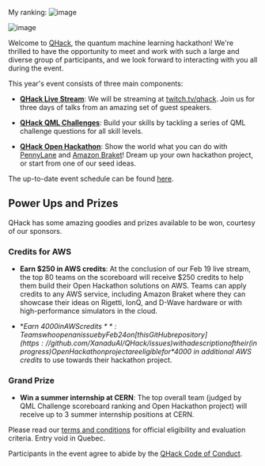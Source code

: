 My ranking:
![image](https://media-exp1.licdn.com/dms/image/C4D22AQFrWozRNJVECQ/feedshare-shrink_1280/0/1614177198005?e=1619654400&v=beta&t=FPOuRNUtr20WMgdIOqFFe4P89TX2vEs30hkFsHPSwZo)


![image](img/qhack-banner.png)

Welcome to [QHack](https://qhack.ai), the quantum machine learning hackathon! We're thrilled to have the opportunity to meet and work with such a large and diverse group of participants, and we look forward to interacting with you all during the event.

This year's event consists of three main components:

- **[QHack Live Stream](https://twitch.tv/qhack)**: We will be streaming at [twitch.tv/qhack](https://twitch.tv/qhack). Join us for three days of talks from an amazing set of guest speakers. 

- **[QHack QML Challenges](QML_Challenges.md)**: Build your skills by tackling a series of QML challenge questions for all skill levels. 

- **[QHack Open Hackathon](Open_Hackathon.md)**: Show the world what you can do with [PennyLane](https://pennylane.ai) and [Amazon Braket](https://aws.amazon.com/braket/)! Dream up your own hackathon project, or start from one of our seed ideas. 

The up-to-date event schedule can be found [here](https://qhack.ai/schedule.html).

## Power Ups and Prizes

QHack has some amazing goodies and prizes available to be won, courtesy of our sponsors.

### Credits for AWS

- **Earn $250 in AWS credits**: At the conclusion of our Feb 19 live stream, the top 80 teams on the scoreboard will receive $250 credits to help them build their Open Hackathon solutions on AWS. Teams can apply credits to any AWS service, including Amazon Braket where they can showcase their ideas on Rigetti, IonQ, and D-Wave hardware or with high-performance simulators in the cloud.

- **Earn $4000 in AWS credits**: Teams who open an issue by Feb 24 on [this GitHub repository](https://github.com/XanaduAI/QHack/issues) with a description of their (in progress) Open Hackathon project are eligible for *$4000 in additional AWS credits* to use towards their hackathon project.

### Grand Prize

- **Win a summer internship at CERN**: The top overall team (judged by QML Challenge scoreboard ranking and Open Hackathon project) will receive up to 3 summer internship positions at CERN. 

Please read our [terms and conditions](https://qhack.ai/terms_and_conditions_2021.html) for official eligibility and evaluation criteria. Entry void in Quebec.

Participants in the event agree to abide by the [QHack Code of Conduct](Code_of_Conduct.md).
